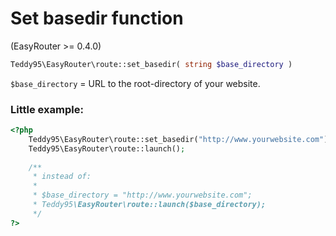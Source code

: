# Set basedir function

(EasyRouter >= 0.4.0)

```php
Teddy95\EasyRouter\route::set_basedir( string $base_directory )
```

```$base_directory``` = URL to the root-directory of your website.

### Little example:

```php
<?php
	Teddy95\EasyRouter\route::set_basedir("http://www.yourwebsite.com");
	Teddy95\EasyRouter\route::launch();
	
	/**
	 * instead of:
	 *
	 * $base_directory = "http://www.yourwebsite.com";
	 * Teddy95\EasyRouter\route::launch($base_directory);
	 */
?>
```
